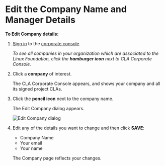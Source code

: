 # Edit the Company Name and Manager Details

**To Edit Company details:**

1. ​[Sign in](sign-in-to-the-easycla-corporate-console.md) to the [corporate console](https://easycla.lfx.linuxfoundation.org/#/).

   _To see all companies in your organization which are associated to the Linux Foundation, click the_ _**hamburger icon**_ _next to CLA Corporate Console._

2. Click a **company** of interest.

   The CLA Corporate Console appears, and shows your company and all its signed project CLAs.

3. Click the **pencil icon** next to the company name.

   The Edit Company dialog appears.

   ​![Edit Company dialog](../../.gitbook/assets/cla-edit-company.png)​

4. Edit any of the details you want to change and then click **SAVE**:

   * Company Name
   * Your email
   * Your name

   The Company page reflects your changes.

